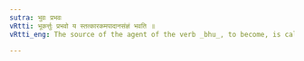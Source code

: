 ```yaml
---
sutra: भुवः प्रभवः
vRtti: भूकर्त्तुः प्रभवो य स्तत्कारकमपादानसंज्ञं भवति ॥
vRtti_eng: The source of the agent of the verb _bhu_, to become, is called _Apadana_.

---
```

